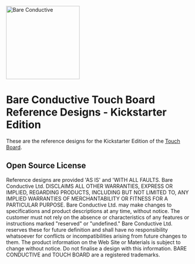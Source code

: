 <a href="http://www.bareconductive.com/"><img src="https://www.dropbox.com/s/5c4yatkrnqqbgrm/BareConductive.LOGO_553x221.jpg?dl=1" width="200px" alt="Bare Conductive" /></a>

# Bare Conductive Touch Board Reference Designs - Kickstarter Edition
These are the reference designs for the Kickstarter Edition of the [Touch Board](http://www.bareconductive.com/shop/touch-board/).

## Open Source License

Reference designs are provided 'AS IS' and 'WITH ALL FAULTS. Bare Conductive Ltd. DISCLAIMS ALL OTHER WARRANTIES, EXPRESS OR IMPLIED,
REGARDING PRODUCTS, INCLUDING BUT NOT LIMITED TO, ANY IMPLIED WARRANTIES OF MERCHANTABILITY OR FITNESS FOR A 
PARTICULAR PURPOSE. Bare Conductive Ltd. may make changes to specifications and product descriptions at any time, without notice. The 
customer must not rely on the absence or characteristics of any features or instructions marked "reserved" or "undefined." Bare Conductive Ltd.
reserves these for future definition and shall have no responsibility whatsoever for conflicts or incompatibilities arising from future changes to 
them. The product information on the Web Site or Materials is subject to change without notice. Do not finalise a design with this information.
BARE CONDUCTIVE and TOUCH BOARD are a registered trademarks.  